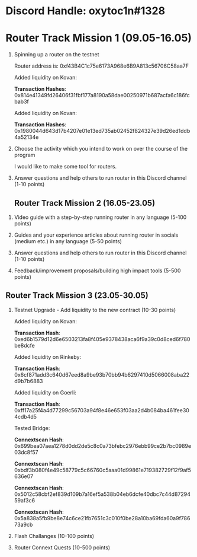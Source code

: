 # Discord Handle: oxytoc1n#1328

# Router Track Mission 1 (09.05-16.05)

1. Spinning up a router on the testnet

   Router address is: 0xf43B4C1c75e6173A968e6B9A813c56706C58aa7F

     Added liquidity on Kovan: 

      **Transaction Hashes**: 0x814e41349fd26406f31fbf177a8190a58dae00250971b687acfa6c186fcbab3f
   

     Added liquidity on Kovan:

      **Transaction Hashes**: 0x1980044d643d17b4207e01e13ed735ab02452f824327e39d26ed1ddb4a52134e
   


2. Choose the activity which you intend to work on over the course of the program

    
     I would like to make some tool for routers.

3. Answer questions and help others to run router in this Discord channel (1-10 points)

   
   
   ## Router Track Mission 2 (16.05-23.05)

1) Video guide with a step-by-step running router in any language (5-100 points)


2) Guides and your experience articles about running router in socials (medium etc.) in any language (5-50 points)
 

3) Answer questions and help others to run router in this Discord channel (1-10 points)
 

4) Feedback/improvement proposals/building high impact tools (5-500 points)


## Router Track Mission 3 (23.05-30.05)

1) Testnet Upgrade - Add liquidity to the new contract (10-30 points)

     Added liquidity on Kovan: 
       
     **Transaction Hash**: 0xed6b1579d12d6e6503213fa8f405e9378438aca6f9a39c0d8ced6f780be8dcfe
     
     
     
     Added liquidity on Rinkeby: 
      
     **Transaction Hash**: 0x6cf871add3c640d67eed8a9be93b70bb94b6297410d5066008aba22d9b7b6883
     
     
     Added liquidity on Goerli: 
     
     **Transaction Hash**: 0xff17a25f4a4d77299c56703a94f8e46e653f03aa2d4b084ba461fee304cdb4d5
     
     Tested Bridge:
     
     **Connextscan Hash**: 0x699bea07aea1278d0dd2de5c8c0a73bfebc2976ebb99ce2b7bc0989e03dc8f57

     **Connextscan Hash**: 0xbdf3b080f4e49c58779c5c66760c5aaa01d99861e719382729f12f9af5636e07
     
     **Connextscan Hash**: 0x5012c58cbf2ef839d109b7a16ef5a538b04eb6dcfe40dbc7c44d8729459af3c6
     
     **Connextscan Hash**: 0x5a838a5fb9be8e74c6ce21fb7651c3c010f0be28a10ba69fda60a9f78673a9cb

2) Flash Challanges (10-100 points)
 

3) Router Connext Quests (10-500 points)
 
